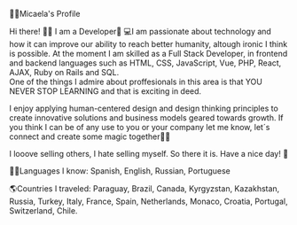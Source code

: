 👩🏼Micaela's Profile   

Hi there! 👋🏼 I am a Developer🚀
💻I am passionate about technology and how it can improve our ability to reach better humanity, altough ironic I think is possible. At the moment I am skilled as a Full Stack Developer, in frontend and backend languages such as HTML, CSS, JavaScript, Vue, PHP, React, AJAX, Ruby on Rails and SQL.     
One of the things I admire about proffesionals in this area is that YOU NEVER STOP LEARNING and that is exciting in deed.        
 
I enjoy applying human-centered design and design thinking principles to create innovative solutions and business models geared towards growth. If you think I can be of any use to you or your company let me know, let´s connect and create some magic together🐱‍🏍                  
   
I looove selling others, I hate selling myself. So there it is. Have a nice day! 🎈       
 
🤙🏼Languages I know: Spanish, English, Russian, Portuguese            
    
🌎Countries I traveled: Paraguay, Brazil, Canada, Kyrgyzstan, Kazakhstan, Russia, Turkey, Italy, France, Spain, Netherlands, Monaco, Croatia, Portugal, Switzerland, Chile. 
